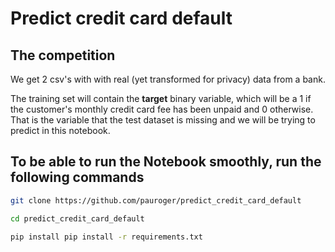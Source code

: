 # Predict credit card default

## The competition

We get 2 csv's with with real (yet transformed for privacy) data from a bank.

The training set will contain the **target** binary variable, which will be a 1 if the customer's monthly credit card fee has been unpaid and 0 otherwise. That is the variable that the test dataset is missing and we will be trying to predict in this notebook.

## To be able to run the Notebook smoothly, run the following commands

```bash
git clone https://github.com/pauroger/predict_credit_card_default
```

```bash
cd predict_credit_card_default
```

```bash
pip install pip install -r requirements.txt
```
